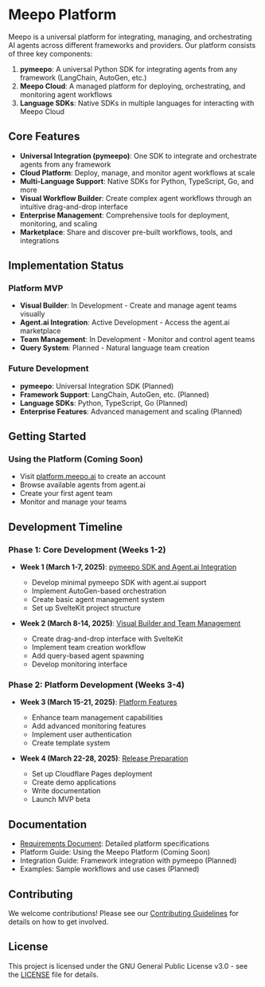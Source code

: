 # Meepo Platform

Meepo is a universal platform for integrating, managing, and orchestrating AI agents across different frameworks and providers. Our platform consists of three key components:

1. **pymeepo**: A universal Python SDK for integrating agents from any framework (LangChain, AutoGen, etc.)
2. **Meepo Cloud**: A managed platform for deploying, orchestrating, and monitoring agent workflows
3. **Language SDKs**: Native SDKs in multiple languages for interacting with Meepo Cloud

## Core Features

- **Universal Integration (pymeepo)**: One SDK to integrate and orchestrate agents from any framework
- **Cloud Platform**: Deploy, manage, and monitor agent workflows at scale
- **Multi-Language Support**: Native SDKs for Python, TypeScript, Go, and more
- **Visual Workflow Builder**: Create complex agent workflows through an intuitive drag-and-drop interface
- **Enterprise Management**: Comprehensive tools for deployment, monitoring, and scaling
- **Marketplace**: Share and discover pre-built workflows, tools, and integrations

## Implementation Status

### Platform MVP
- **Visual Builder**: In Development - Create and manage agent teams visually
- **Agent.ai Integration**: Active Development - Access the agent.ai marketplace
- **Team Management**: In Development - Monitor and control agent teams
- **Query System**: Planned - Natural language team creation

### Future Development
- **pymeepo**: Universal Integration SDK (Planned)
- **Framework Support**: LangChain, AutoGen, etc. (Planned)
- **Language SDKs**: Python, TypeScript, Go (Planned)
- **Enterprise Features**: Advanced management and scaling (Planned)

## Getting Started

### Using the Platform (Coming Soon)
- Visit [platform.meepo.ai](https://platform.meepo.ai) to create an account
- Browse available agents from agent.ai
- Create your first agent team
- Monitor and manage your teams

## Development Timeline

### Phase 1: Core Development (Weeks 1-2)
- **Week 1 (March 1-7, 2025)**: [pymeepo SDK and Agent.ai Integration](mvp_weekly_tasks/week1_mvp.md)
  - Develop minimal pymeepo SDK with agent.ai support
  - Implement AutoGen-based orchestration
  - Create basic agent management system
  - Set up SvelteKit project structure

- **Week 2 (March 8-14, 2025)**: [Visual Builder and Team Management](mvp_weekly_tasks/week2_mvp.md)
  - Create drag-and-drop interface with SvelteKit
  - Implement team creation workflow
  - Add query-based agent spawning
  - Develop monitoring interface

### Phase 2: Platform Development (Weeks 3-4)
- **Week 3 (March 15-21, 2025)**: [Platform Features](mvp_weekly_tasks/week3_mvp.md)
  - Enhance team management capabilities
  - Add advanced monitoring features
  - Implement user authentication
  - Create template system

- **Week 4 (March 22-28, 2025)**: [Release Preparation](mvp_weekly_tasks/week4_mvp.md)
  - Set up Cloudflare Pages deployment
  - Create demo applications
  - Write documentation
  - Launch MVP beta

## Documentation

- [Requirements Document](requirements.md): Detailed platform specifications
- Platform Guide: Using the Meepo Platform (Coming Soon)
- Integration Guide: Framework integration with pymeepo (Planned)
- Examples: Sample workflows and use cases (Planned)

## Contributing

We welcome contributions! Please see our [Contributing Guidelines](CONTRIBUTING.md) for details on how to get involved.

## License

This project is licensed under the GNU General Public License v3.0 - see the [LICENSE](LICENSE) file for details.
